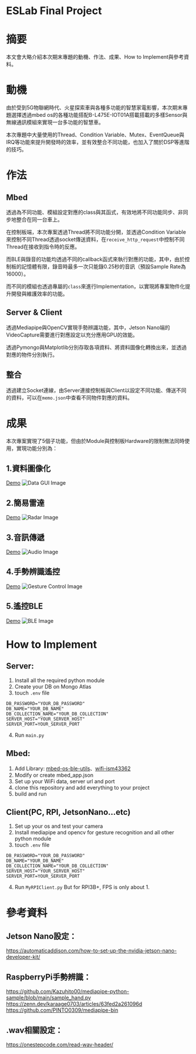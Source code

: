 ESLab Final Project
===

# 摘要
本文會大略介紹本次期末專題的動機、作法、成果、How to Implement與參考資料。

# 動機
由於受到5G物聯網時代、火星探索車與各種多功能的智慧家電影響，本次期末專題選擇透過mbed os的各種功能搭配B-L475E-IOT01A搭載搭載的多樣Sensor與無線通訊模組來實現一台多功能的智慧車。

本次專題中大量使用的Thread、Condition Variable、Mutex、EventQueue與IRQ等功能來提升開發時的效率，並有效整合不同功能，也加入了關於DSP等進階的技巧。

# 作法

## Mbed

透過為不同功能、模組設定對應的class與其函式，有效地將不同功能同步、非同步地整合在同一台車上。

在控制板端，本次專案透過Thread將不同功能分開，並透過Condition Variable來控制不同Thread透過socket傳送資料，在`receive_http_request`中控制不同Thread在接收到指令時的反應。

而BLE與錄音的功能均透過不同的callback函式來執行對應的功能，其中，由於控制板的記憶體有限，錄音時最多一次只能錄0.25秒的音訊（預設Sample Rate為16000）。

而不同的模組也透過專屬的`class`來進行Implementation，以實現將專案物件化提升開發與維護效率的功能。

## Server & Client

透過Mediapipe與OpenCV實現手勢辨識功能，其中，Jetson Nano端的VideoCapture需要進行對應設定以充分應用GPU的效能。

透過Pymongo與Matplotlib分別存取各項資料、將資料圖像化轉換出來，並透過對應的物件分別執行。

## 整合

透過建立Socket連線，由Server連接控制板與Client以設定不同功能、傳送不同的資料，可以在`memo.json`中查看不同物件對應的資料。

# 成果
本次專案實現了5個子功能，但由於Module與控制板Hardware的限制無法同時使用，實現功能分別為：

## 1.資料圖像化
[Demo](https://youtu.be/Mk69kflESu8)
![Data GUI Image](./img/DataGUI.jpg)

## 2.簡易雷達
[Demo](https://youtu.be/RHm4_1YgY9E)
![Radar Image](./img/Radar.jpg)

## 3.音訊傳遞
[Demo](https://youtu.be/UVQB6Vfc58c)
![Audio Image](./img/Audio.png)

## 4.手勢辨識遙控
[Demo](https://youtu.be/I0MvmhiXyvU)
![Gesture Control Image](./img/GestureControl.jpg)

## 5.遙控BLE
[Demo](https://youtu.be/5mQlsj9Lum0)
![BLE Image](./img/BLE.png)

# How to Implement

## Server:

1. Install all the required python module
2. Create your DB on Mongo Atlas
3. touch `.env` file
```javascipt
DB_PASSWORD="YOUR_DB_PASSWORD"
DB_NAME="YOUR_DB_NAME"
DB_COLLECTION_NAME="YOUR_DB_COLLECTION"
SERVER_HOST="YOUR_SERVER_HOST"
SERVER_PORT=YOUR_SERVER_PORT
```
4. Run `main.py`

## Mbed:

1. Add Library: [mbed-os-ble-utils](https://github.com/ARMmbed/mbed-os-ble-utils#0da6cf31bd6688e4a3ecdf98b356e4767f3248c4)、[wifi-ism43362](https://github.com/ARMmbed/wifi-ism43362/#b8ace72b465870bffbcbe98a411b148b0163a2b1)
2. Modify or create mbed_app.json
3. Set up your WiFi data, server url and port
4. clone this repository and add everything to your project
5. build and run

## Client(PC, RPI, JetsonNano...etc)

1. Set up your os and test your camera
2. Install mediapipe and opencv for gesture recognition and all other python module
3. touch `.env` file
```javascipt
DB_PASSWORD="YOUR_DB_PASSWORD"
DB_NAME="YOUR_DB_NAME"
DB_COLLECTION_NAME="YOUR_DB_COLLECTION"
SERVER_HOST="YOUR_SERVER_HOST"
SERVER_PORT=YOUR_SERVER_PORT
```
4. Run `MyRPIClient.py`
But for RPI3B+, FPS is only about 1.

# 參考資料

## Jetson Nano設定：
https://automaticaddison.com/how-to-set-up-the-nvidia-jetson-nano-developer-kit/

## RaspberryPi手勢辨識：
https://github.com/Kazuhito00/mediapipe-python-sample/blob/main/sample_hand.py
https://zenn.dev/karaage0703/articles/63fed2a261096d
https://github.com/PINTO0309/mediapipe-bin

## .wav相關設定：
https://onestepcode.com/read-wav-header/